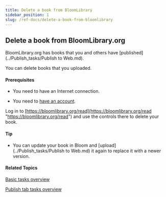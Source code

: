 ```yaml
---
title: Delete a book from BloomLibrary
sidebar_position: 1
slug: /ref-docs/delete-a-book-from-bloomlibrary
---
```


## Delete a book from BloomLibrary.org

BloomLibrary.org has books that you and others have [published](../Publish_tasks/Publish to Web.md).

You can delete books that you uploaded.

#### Prerequisites

-   You need to have an Internet connection.
    
-   You need to [have an account](../Publish_tasks/Sign_up_for_BloomLibrary.md).
    

Log in to [https://bloomlibrary.org/read](https://bloomlibrary.org/read "https://bloomlibrary.org/read") and use the controls there to delete your book.

#### Tip

-   You can update your book in Bloom and [upload](../Publish_tasks/Publish to Web.md) it again to replace it with a newer version.
    

#### Related Topics

[Basic tasks overview](Basic_tasks_overview.md)

[Publish tab tasks overview](../Publish_tasks/Publish_tasks_overview.md)